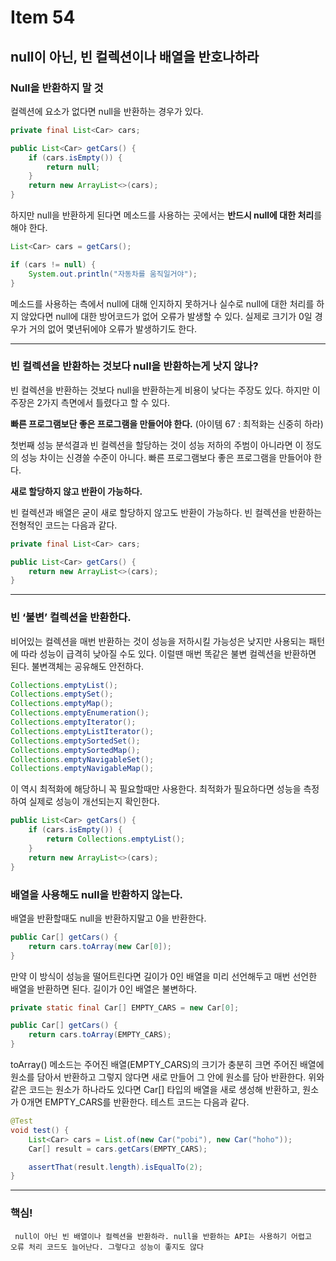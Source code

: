# Item 54
## null이 아닌, 빈 컬렉션이나 배열을 반호나하라

### Null을 반환하지 말 것

컬렉션에 요소가 없다면 null을 반환하는 경우가 있다.

```java
private final List<Car> cars;

public List<Car> getCars() {
    if (cars.isEmpty()) {
        return null;
    }
    return new ArrayList<>(cars);
}
```

하지만 null을 반환하게 된다면 메소드를 사용하는 곳에서는 **반드시 null에 대한 처리**를 해야 한다.

```java
List<Car> cars = getCars();

if (cars != null) {
    System.out.println("자동차를 움직일거야");
}
```

메소드를 사용하는 측에서 null에 대해 인지하지 못하거나 실수로 null에 대한 처리를 하지 않았다면 null에 대한 방어코드가 없어 오류가 발생할 수 있다. 실제로 크기가 0일 경우가 거의 없어 몇년뒤에야 오류가 발생하기도 한다.

---

### 빈 컬렉션을 반환하는 것보다 null을 반환하는게 낫지 않나?

빈 컬렉션을 반환하는 것보다 null을 반환하는게 비용이 낮다는 주장도 있다. 하지만 이 주장은 2가지 측면에서 틀렸다고 할 수 있다.

**빠른 프로그램보단 좋은 프로그램을 만들어야 한다.** (아이템 67 : 최적화는 신중히 하라)

첫번째 성능 분석결과 빈 컬렉션을 할당하는 것이 성능 저하의 주범이 아니라면 이 정도의 성능 차이는 신경쓸 수준이 아니다. 빠른 프로그램보다 좋은 프로그램을 만들어야 한다.

**새로 할당하지 않고 반환이 가능하다.**

빈 컬렉션과 배열은 굳이 새로 할당하지 않고도 반환이 가능하다. 빈 컬렉션을 반환하는 전형적인 코드는 다음과 같다.

```java
private final List<Car> cars;

public List<Car> getCars() {
    return new ArrayList<>(cars);
}
```

---

### **빈 ‘불변’ 컬렉션을 반환한다.**

비어있는 컬렉션을 매번 반환하는 것이 성능을 저하시킬 가능성은 낮지만 사용되는 패턴에 따라 성능이 급격히 낮아질 수도 있다. 이럴땐 매번 똑같은 불변 컬렉션을 반환하면 된다. 불변객체는 공유해도 안전하다.

```java
Collections.emptyList();
Collections.emptySet();
Collections.emptyMap();
Collections.emptyEnumeration();
Collections.emptyIterator();
Collections.emptyListIterator();
Collections.emptySortedSet();
Collections.emptySortedMap();
Collections.emptyNavigableSet();
Collections.emptyNavigableMap();
```

이 역시 최적화에 해당하니 꼭 필요할때만 사용한다. 최적화가 필요하다면 성능을 측정하여 실제로 성능이 개선되는지 확인한다.

```java
public List<Car> getCars() {
    if (cars.isEmpty()) {
        return Collections.emptyList();
    }
    return new ArrayList<>(cars);
}
```

### 배열을 사용해도 null을 반환하지 않는다.

배열을 반환할때도 null을 반환하지말고 0을 반환한다.

```java
public Car[] getCars() {
    return cars.toArray(new Car[0]);
}
```

만약 이 방식이 성능을 떨어트린다면 길이가 0인 배열을 미리 선언해두고 매번 선언한 배열을 반환하면 된다. 길이가 0인 배열은 불변하다.

```java
private static final Car[] EMPTY_CARS = new Car[0];

public Car[] getCars() {
    return cars.toArray(EMPTY_CARS);
}
```

toArray() 메소드는 주어진 배열(EMPTY_CARS)의 크기가 충분히 크면 주어진 배열에 원소를 담아서 반환하고 그렇지 않다면 새로 만들어 그 안에 원소를 담아 반환한다. 위와 같은 코드는 원소가 하나라도 있다면 Car[] 타입의 배열을 새로 생성해 반환하고, 원소가 0개면 EMPTY_CARS를 반환한다. 테스트 코드는 다음과 같다.

```java
@Test
void test() {
    List<Car> cars = List.of(new Car("pobi"), new Car("hoho"));
    Car[] result = cars.getCars(EMPTY_CARS);

    assertThat(result.length).isEqualTo(2);
}
```

---

### 핵심!

```
 null이 아닌 빈 배열이나 컬렉션을 반환하라. null을 반환하는 API는 사용하기 어렵고
오류 처리 코드도 늘어난다. 그렇다고 성능이 좋지도 않다
```
